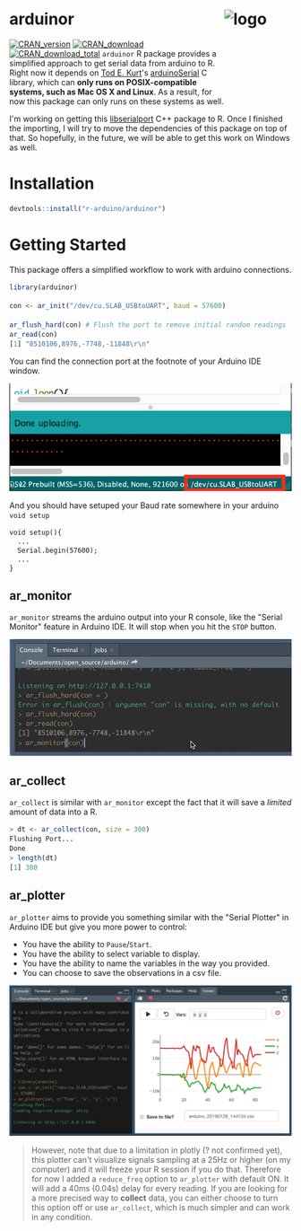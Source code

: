 # arduinor <img src="docs/arduino.svg" align="right" alt="logo" width="120" height = "139" style = "border: none; float: right;">
[![CRAN_version](http://www.r-pkg.org/badges/version/arduinor)](https://cran.r-project.org/package=arduinor)
[![CRAN_download](http://cranlogs.r-pkg.org/badges/arduinor)](https://cran.r-project.org/package=arduinor)
[![CRAN_download_total](http://cranlogs.r-pkg.org/badges/grand-total/arduinor)](https://cran.r-project.org/package=arduinor)
`arduinor` R package provides a simplified approach to get serial data from arduino to R. Right now it depends on [Tod E. Kurt](https://github.com/todbot)'s [arduinoSerial](https://github.com/todbot/arduino-serial) C library, which can **only runs on POSIX-compatible systems, such as Mac OS X and Linux**. As a result, for now this package can only runs on these systems as well. 

I'm working on getting this [libserialport](https://sigrok.org/wiki/Libserialport) C++ package to R. Once I finished the importing, I will try to move the dependencies of this package on top of that. So hopefully, in the future, we will be able to get this work on Windows as well. 

# Installation
```r
devtools::install("r-arduino/arduinor")
```

# Getting Started
This package offers a simplified workflow to work with arduino connections. 

```r
library(arduinor)

con <- ar_init("/dev/cu.SLAB_USBtoUART", baud = 57600)  

ar_flush_hard(con) # Flush the port to remove initial random readings
ar_read(con)
[1] "8510106,8976,-7748,-11848\r\n"
```

You can find the connection port at the footnote of your Arduino IDE window. 

![](docs/port.png)

And you should have setuped your Baud rate somewhere in your arduino `void setup`

```
void setup(){
  ...
  Serial.begin(57600);
  ...
}

```

## ar_monitor
`ar_monitor` streams the arduino output into your R console, like the "Serial Monitor" feature in Arduino IDE. It will stop when you hit the `STOP` button.

![](docs/ar_monitor.gif)

## ar_collect
`ar_collect` is similar with `ar_monitor` except the fact that it will save a *limited* amount of data into a R.

```r
> dt <- ar_collect(con, size = 300)
Flushing Port...
Done  
> length(dt)
[1] 300
```

## ar_plotter
`ar_plotter` aims to provide you something similar with the "Serial Plotter" in
Arduino IDE but give you more power to control: 

- You have the ability to `Pause`/`Start`. 
- You have the ability to select variable to display.
- You have the ability to name the variables in the way you provided.
- You can choose to save the observations in a csv file. 

![](docs/ar_plotter.png)

> However, note that due to a limitation in plotly (? not confirmed yet), this plotter can't visualize signals sampling at a 25Hz or higher (on my computer) and it will freeze your R session if you do that. Therefore for now I added a `reduce_freq` option to `ar_plotter` with default ON. It will add a 40ms (0.04s) delay for every reading. If you are looking for a more precised way to **collect** data, you can either choose to turn this option off or use `ar_collect`, which is much simpler and can work in any condition.
